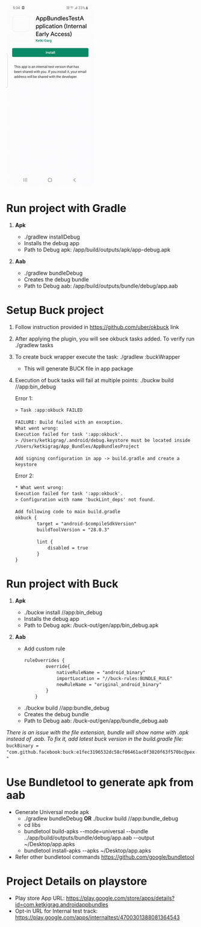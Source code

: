 ![Dynamic Feature Module](demo.gif)
# **Run project with Gradle**
1. **Apk**
    - ./gradlew installDebug
    - Installs the debug app
    - Path to Debug apk: /app/build/outputs/apk/app-debug.apk

2. **Aab**
    - ./gradlew bundleDebug
    - Creates the debug bundle
    - Path to Debug aab: /app/build/outputs/bundle/debug/app.aab

# **Setup Buck project**
1. Follow instruction provided in https://github.com/uber/okbuck link
2. After applying the plugin, you will see okbuck tasks added. To verify run ./gradlew tasks
3. To create buck wrapper execute the task: ./gradlew :buckWrapper
    - This will generate BUCK file in app package
4. Execution of buck tasks will fail at multiple points: ./buckw build //app:bin_debug

    Error 1:
    ```
    > Task :app:okbuck FAILED
    
    FAILURE: Build failed with an exception.
    What went wrong:
    Execution failed for task ':app:okbuck'.
    > /Users/ketkigrag/.android/debug.keystore must be located inside /Users/ketkigrag/App_Bundles/AppBundlesProject
    
    Add signing configuration in app -> build.gradle and create a keystore
    ```
    Error 2:
    ```
    * What went wrong:
    Execution failed for task ':app:okbuck'.
    > Configuration with name 'buckLint_deps' not found.
    
    Add following code to main build.gradle
    okbuck {
            target = "android-$compileSdkVersion"
            buildToolVersion = "28.0.3"
    
            lint {
                disabled = true
            }
    }
   ```
   
# **Run project with Buck**
1. **Apk**
    - ./buckw install //app:bin_debug
    - Installs the debug app
    - Path to Debug apk: /buck-out/gen/app/bin_debug.apk

2. **Aab**
    - Add custom rule
        ```
        ruleOverrides {
                override{
                    nativeRuleName = "android_binary"
                    importLocation = "//buck-rules:BUNDLE_RULE"
                    newRuleName = "original_android_binary"
                }
            }
         ```
    - ./buckw build //app:bundle_debug
    - Creates the debug bundle
    - Path to Debug aab: /buck-out/gen/app/bundle_debug.aab

_There is an issue with the file extension, bundle will show name with .apk instead of .aab.
To fix it, add latest buck version in the build.gradle file:_
`buckBinary = "com.github.facebook:buck:e1fec3196532dc58cf06461ac0f3020f63f570bc@pex"`

# **Use Bundletool to generate apk from aab**
- Generate Universal mode apk
    - ./gradlew bundleDebug **OR** ./buckw build //app:bundle_debug
    - cd libs
    - bundletool build-apks --mode=universal --bundle ../app/build/outputs/bundle/debug/app.aab --output ~/Desktop/app.apks
    - bundletool install-apks --apks ~/Desktop/app.apks
- Refer other bundletool commands https://github.com/google/bundletool

# **Project Details on playstore**
- Play store App URL: https://play.google.com/store/apps/details?id=com.ketkigrag.androidappbundles
- Opt-in URL for Internal test track: https://play.google.com/apps/internaltest/4700301388081364543



